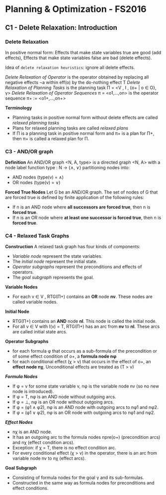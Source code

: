 # Planning & Optimization - FS2016

## C1 - Delete Relaxation: Introduction

### Delete Relaxation

In positive normal form: Effects that make state variables true are good (add effects), Effects that make state variables false are bad
(delete effects).

Idea of `delete relaxation heuristics`: ignore all delete effects.

*Delete Relaxation of Operator* is the operator obtained by replacing all negative effects ¬a within eff(o) by the do-nothing effect T
*Delete Relaxation of Planning Tasks* is the planning task Π = <V , I , {o+ | o ∈ O}, γ>
*Delete Relaxation of Operator Sequences* π = <o1,...,on> is the operator sequence π+ := <o1+,...,on+>

**Terminology**
- Planning tasks in positive normal form without delete effects are called *relaxed planning tasks*
- Plans for relaxed planning tasks are called *relaxed plans*
- If Π is a planning task in positive normal form and π+ is a plan for Π+, then π+ is called a relaxed plan for Π.


### C3 - AND/OR graph

**Definition**
An AND/OR graph <N, A, type> is a directed graph <N, A> with a node label function type : N → {∧, ∨} partitioning nodes into:
- AND nodes (type(v) = ∧)
- OR nodes (type(v) = ∨)

**Forced True Nodes**
Let G be an AND/OR graph. The set of nodes of G that are forced true is defined by finite application of the following rules:
- If n is an AND node where **all successors are forced true**, then n is **forced true**.
- If n is an OR node where **at least one successor is forced true**, then n is **forced true**.

### C4 - Relaxed Task Graphs
**Construction**
A relaxed task graph has four kinds of components:
- *Variable node* represent the state variables.
- The *initial node* represent the initial state.
- *Operator subgraphs* represent the preconditions and effects of operators.
- The *goal subgraph* represents the goal.

**Variable Nodes**
- For each v ∈ V , RTG(Π+) contains an **OR** node **nv**. These nodes are called variable nodes.

**Initial Node**
- RTG(Π+) contains an **AND** node **nI**. This node is called the initial node.
- For all v ∈ V with I(v) = T, RTG(Π+) has an arc from **nv** to **nI**. These arcs are called initial state arcs.

**Operator Subgraphs**
- for each formula φ that occurs as a sub-formula of the precondition or of some effect condition of o+, a **formula node nφ**
- for each conditional effect (χ > v) that occurs in the effect of o+, an **effect node nχ**. Unconditional effects are treated as (T > v)

***Formula Nodes***
- If φ = v for some state variable v, nφ is the variable node nv (so no new node is introduced).
- If φ = T, nφ is an AND node without outgoing arcs.
- If φ = ⊥, nφ is an OR node without outgoing arcs.
- If φ = (φ1 ∧ φ2), nφ is an AND node with outgoing arcs to nφ1 and nφ2.
- If φ = (φ1 ∨ φ2), nφ is an OR node with outgoing arcs to nφ1 and nφ2.

***Effect Nodes***
- nχ is an AND node.
- It has an outgoing arc to the formula nodes npre(o+) (precondition arcs) and nχ (effect condition arcs).
- Exception: if χ = T, there is no effect condition arc.
- For every conditional effect (χ > v) in the operator, there is an arc from variable node nv to nχ (effect arcs).

**Goal Subgraph**
- Consisting of formula nodes for the goal γ and its sub-formulas.
- Constructed in the same way as formula nodes for preconditions and effect conditions.
